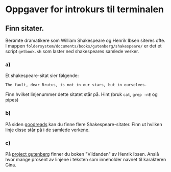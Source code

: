 # Oppgaver for introkurs til terminalen




## Finn sitater.


Berømte dramatikere som William Shakespeare og Henrik Ibsen siteres ofte.
I mappen `foldersystem/documents/books/gutenberg/shakespeare/` er
det et script `getbook.sh` som laster ned shakespeares samlede verker.

### a)
Et shakespeare-sitat sier følgende:

```
The fault, dear Brutus, is not in our stars, but in ourselves.
```

Finn hvilket linjenummer dette sitatet står på.
Hint (bruk `cat`, `grep -nE` og pipes)


### b)
På siden [goodreads](https://www.goodreads.com/author/quotes/947.William_Shakespeare)
kan du finne flere Shakespeare-sitater. Finn ut hvilken linje disse står på i de 
samlede verkene.


### c) 
På [project gutenberg](https://www.gutenberg.org/cache/epub/13041/pg13041.txt)
finner du boken "Vildanden" av Henrik Ibsen. 
Anslå hvor mange prosent av linjene i teksten som inneholder navnet til 
karakteren Gina.
